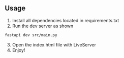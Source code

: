 ## Usage
1. Install all dependencies located in requirements.txt
2. Run the dev server as shown 
```bash
fastapi dev src/main.py
```
3. Open the index.html file with LiveServer
4. Enjoy!
